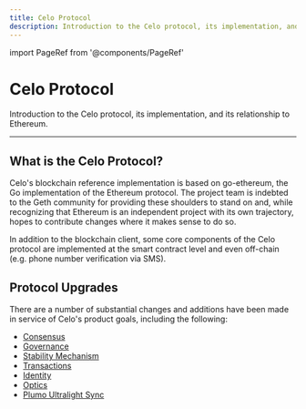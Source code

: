 ```yaml
---
title: Celo Protocol
description: Introduction to the Celo protocol, its implementation, and its relationship to Ethereum.
---
```


import PageRef from '@components/PageRef'

# Celo Protocol

Introduction to the Celo protocol, its implementation, and its relationship to Ethereum.

---

## What is the Celo Protocol?

Celo's blockchain reference implementation is based on go-ethereum, the Go implementation of the Ethereum protocol. The project team is indebted to the Geth community for providing these shoulders to stand on and, while recognizing that Ethereum is an independent project with its own trajectory, hopes to contribute changes where it makes sense to do so.

In addition to the blockchain client, some core components of the Celo protocol are implemented at the smart contract level and even off-chain (e.g. phone number verification via SMS).

## Protocol Upgrades

There are a number of substantial changes and additions have been made in service of Celo's product goals, including the following:

- [Consensus](/protocol/consensus)
- [Governance](/protocol/pos)
- [Stability Mechanism](/protocol/stability)
- [Transactions](/protocol/transaction)
- [Identity](/protocol/identity)
- [Optics](/protocol/bridge/optics)
- [Plumo Ultralight Sync](/protocol/plumo)
